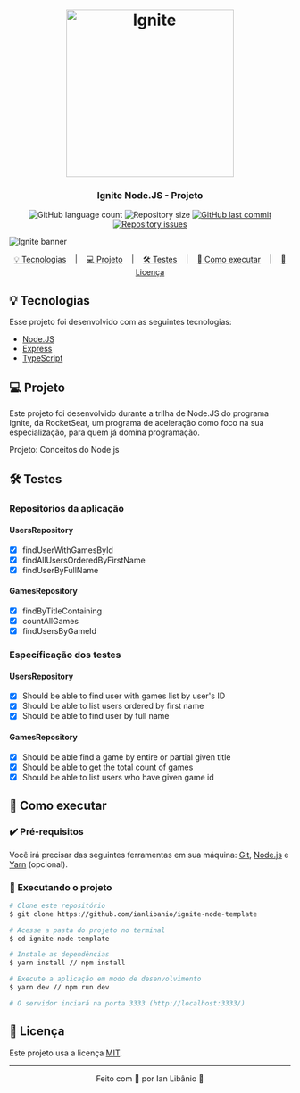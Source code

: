<h1 align="center">
    <img alt="Ignite" title="Logo" src="https://www.rocketseat.com.br/_next/image?url=%2Fassets%2Flogos%2Freduced-ignite.svg&w=128&q=100" width="300px" />
</h1>

<h3 align="center">
  Ignite Node.JS - Projeto
</h3>

<p align="center">
  <img alt="GitHub language count" src="https://img.shields.io/github/languages/count/ianlibanio/ignite-node-template?color=0bb682&style=for-the-badge">

  <img alt="Repository size" src="https://img.shields.io/github/repo-size/ianlibanio/ignite-node-template?color=0bb682&style=for-the-badge">
  
  <a href="https://github.com/ianlibanio/Letmeask/commits/master">
    <img alt="GitHub last commit" src="https://img.shields.io/github/last-commit/ianlibanio/ignite-node-template?color=0bb682&style=for-the-badge">
  </a>

  <a href="https://github.com/ianlibanio/Letmeask/issues">
    <img alt="Repository issues" src="https://img.shields.io/github/issues/ianlibanio/ignite-node-template?color=0bb682&style=for-the-badge">
  </a>
</p>

<img alt="Ignite banner" title="Banner" src="https://repository-images.githubusercontent.com/341683746/42e1ab80-77af-11eb-9e07-47f9e46b3e6e" >

<p align="center">
  <a href="#-tecnologias">💡 Tecnologias</a>
  &nbsp;&nbsp;&nbsp;|&nbsp;&nbsp;&nbsp;
  <a href="#-projeto">💻 Projeto</a>
  &nbsp;&nbsp;&nbsp;|&nbsp;&nbsp;&nbsp;
  <a href="#-licença">🛠 Testes</a>
  &nbsp;&nbsp;&nbsp;|&nbsp;&nbsp;&nbsp;
  <a href="#-como-executar">🚀 Como executar</a>
  &nbsp;&nbsp;&nbsp;|&nbsp;&nbsp;&nbsp;
  <a href="#-licença">📝 Licença</a>
<br>

## 💡 Tecnologias

Esse projeto foi desenvolvido com as seguintes tecnologias:

- [Node.JS](https://nodejs.org/)
- [Express](https://expressjs.com/)
- [TypeScript](https://www.typescriptlang.org/)

<!-- Caso necessário, adicionar outras. -->

## 💻 Projeto

Este projeto foi desenvolvido durante a trilha de Node.JS do programa Ignite, da RocketSeat, um programa de aceleração como foco na sua especialização, para quem já domina programação.

Projeto: Conceitos do Node.js

## 🛠 Testes
### Repositórios da aplicação

#### UsersRepository
- [x] findUserWithGamesById
- [x] findAllUsersOrderedByFirstName
- [x] findUserByFullName

#### GamesRepository
- [x] findByTitleContaining
- [x] countAllGames
- [x] findUsersByGameId

### Específicação dos testes

#### UsersRepository
- [x] Should be able to find user with games list by user's ID
- [x] Should be able to list users ordered by first name
- [x] Should be able to find user by full name

#### GamesRepository
- [x] Should be able find a game by entire or partial given title
- [x] Should be able to get the total count of games
- [x] Should be able to list users who have given game id 
   
## 🚀 Como executar

### ✔️ Pré-requisitos

Você irá precisar das seguintes ferramentas em sua máquina: [Git](https://git-scm.com), [Node.js](https://nodejs.org/en/) e [Yarn](https://classic.yarnpkg.com/) (opcional).
    
### 🎲 Executando o projeto
    
```bash
# Clone este repositório
$ git clone https://github.com/ianlibanio/ignite-node-template

# Acesse a pasta do projeto no terminal
$ cd ignite-node-template

# Instale as dependências
$ yarn install // npm install

# Execute a aplicação em modo de desenvolvimento
$ yarn dev // npm run dev

# O servidor inciará na porta 3333 (http://localhost:3333/) 
```

## 📝 Licença

Este projeto usa a licença [MIT](https://github.com/ianlibanio/ignite-node-template/blob/main/LICENSE).

---

<p align="center">
    Feito com 🖤 por Ian Libânio 👋
</p>
